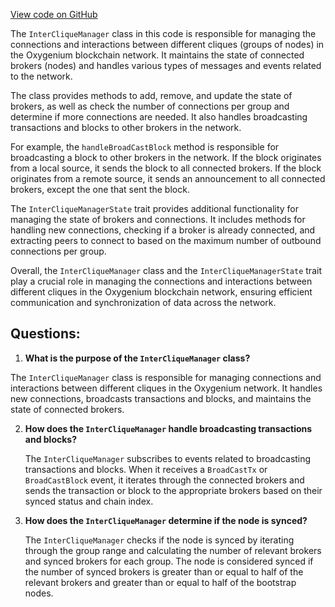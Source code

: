 [View code on GitHub](https://github.com/oxygenium/oxygenium/flow/src/main/scala/org/oxygenium/flow/network/InterCliqueManager.scala)

The `InterCliqueManager` class in this code is responsible for managing the connections and interactions between different cliques (groups of nodes) in the Oxygenium blockchain network. It maintains the state of connected brokers (nodes) and handles various types of messages and events related to the network.

The class provides methods to add, remove, and update the state of brokers, as well as check the number of connections per group and determine if more connections are needed. It also handles broadcasting transactions and blocks to other brokers in the network.

For example, the `handleBroadCastBlock` method is responsible for broadcasting a block to other brokers in the network. If the block originates from a local source, it sends the block to all connected brokers. If the block originates from a remote source, it sends an announcement to all connected brokers, except the one that sent the block.

The `InterCliqueManagerState` trait provides additional functionality for managing the state of brokers and connections. It includes methods for handling new connections, checking if a broker is already connected, and extracting peers to connect to based on the maximum number of outbound connections per group.

Overall, the `InterCliqueManager` class and the `InterCliqueManagerState` trait play a crucial role in managing the connections and interactions between different cliques in the Oxygenium blockchain network, ensuring efficient communication and synchronization of data across the network.
## Questions: 
 1. **What is the purpose of the `InterCliqueManager` class?**

   The `InterCliqueManager` class is responsible for managing connections and interactions between different cliques in the Oxygenium network. It handles new connections, broadcasts transactions and blocks, and maintains the state of connected brokers.

2. **How does the `InterCliqueManager` handle broadcasting transactions and blocks?**

   The `InterCliqueManager` subscribes to events related to broadcasting transactions and blocks. When it receives a `BroadCastTx` or `BroadCastBlock` event, it iterates through the connected brokers and sends the transaction or block to the appropriate brokers based on their synced status and chain index.

3. **How does the `InterCliqueManager` determine if the node is synced?**

   The `InterCliqueManager` checks if the node is synced by iterating through the group range and calculating the number of relevant brokers and synced brokers for each group. The node is considered synced if the number of synced brokers is greater than or equal to half of the relevant brokers and greater than or equal to half of the bootstrap nodes.